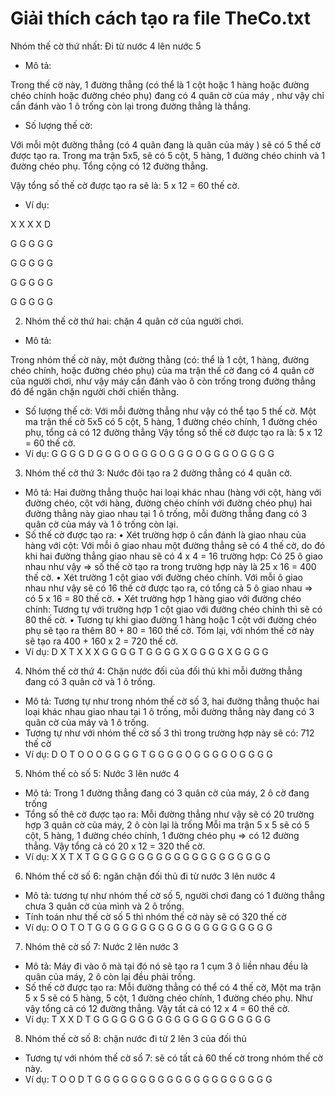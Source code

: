 # Giải thích cách tạo ra file TheCo.txt

Nhóm thế cờ thứ nhất: Đi từ nước 4 lên nước 5

-	Mô tả: 

Trong thế cờ này, 1 đường thẳng (có thể là 1 cột hoặc 1 hàng hoặc đường chéo chính hoặc đường chéo phụ) đang có 4 quân cờ của máy , như vậy chỉ cần đánh vào 1 ô trống còn lại trong đường thẳng là thắng.

-	Số lượng thế cờ: 

Với mỗi một đường thẳng (có 4 quân  đang là quân của máy ) sẽ có 5 thế cờ được tạo ra. 
Trong ma trận 5x5, sẽ có 5 cột, 5 hàng, 1 đường chéo chinh và 1 đường chéo phụ. Tổng cộng có 12 đường thẳng. 

Vậy tổng số thế cờ được tạo ra sẽ là: 5 x 12 = 60 thế cờ.

-	Ví dụ: 

X  X 	 X 	 X 	 D

G	 G	 G	 G 	 G

G	 G	 G	 G 	 G

G	 G	 G	 G	 G

G	 G	 G	 G	 G

2.	Nhóm thế cờ thứ hai: chặn 4 quân cờ của người chơi.

-	Mô tả: 

Trong nhóm thế cờ này, một đường thằng (có: thể là 1 cột, 1 hàng, đường chéo chính, hoặc đường chéo phụ) của ma trận thế cờ đang có 4 quân cờ của người chơi, như vậy máy cần đánh vào ô còn trống trong đường thẳng đó để ngăn chặn người chới chiến thằng.
-	Số lượng thế cờ: 
Với mỗi đường thẳng như vậy có thể tạo 5 thế cờ. Một ma trận thế cờ 5x5 có 5 cột, 5 hàng, 1 đường chéo chính, 1 đường chéo phụ, tổng cả có 12 đường thẳng
Vậy tổng số thế cờ được tạo ra là: 5 x 12 = 60 thế cờ.
-	Ví dụ: 
G	G	G	G	D
G	G	G	O	G
G	G	O	G	G
G	O	G	G	G
O	G	G	G	G

3.	Nhóm thế cờ thứ 3: Nước đôi tạo ra 2 đường thẳng có 4 quân cờ.
-	Mô tả: 
Hai đường thẳng thuộc hai loại khác nhau (hàng với cột, hàng với đường chéo, cột với hàng, đường chéo chính với đường chéo phụ) hai đường thẳng này giao nhau tại 1 ô trống, mỗi đường thẳng đang có 3 quân cờ của máy và 1 ô trống còn lại.
-	Số thế cờ được tạo ra: 
•	Xét trường hợp ô cần đánh là giao nhau của hàng với cột:
Với mỗi ô giao nhau một đường thẳng sẽ có 4 thế cờ, do đó khi hai đường thẳng giao nhau sẽ có 4 x 4 = 16 trường hợp: Có 25 ô giao nhau như vậy => số thế cờ tạo ra trong trường hợp này là 25 x 16 = 400 thế cờ.
•	Xét trường 1 cột giao với đường chéo chính.
Với mỗi ô giao nhau như vậy sẽ có 16 thế cờ được tạo ra, có tổng cả 5 ô giao nhau => có 5 x 16 = 80 thế cờ.
•	Xét trường hợp 1 hàng giao với đường chéo chính:
Tương tự với trường hợp 1 cột giao với đường chéo chính thì sẽ có 80 thế cờ.
•	Tương tự khi giao đường 1 hàng hoặc 1 cột với đường chéo phụ sẽ tạo ra thêm 80 + 80 = 160 thế cờ.
Tóm lại, với nhóm thế cờ này sẽ tạo ra 400 + 160 x 2 = 720 thế cờ.
-	Ví dụ: 
D	X	T	X	X
X	G	G	G	G
T	G	G	G	G
X	G	G	G	G
X	G	G	G	G

4.	Nhóm thế cờ thứ 4: Chặn nước đối của đối thủ khi mỗi đường thẳng đang có 3 quân cờ và 1 ô trống.
-	Mô tả: Tương tự như trong nhóm thế cờ số 3, hai đường thẳng thuộc hai loại khác nhau giao nhau tại 1 ô trống, mỗi đường thẳng này đang có 3 quân cờ của máy và 1 ô trống.
-	Tương tự như với nhóm thế cờ số 3 thì trong trường hợp này sẽ có: 712 thế cờ
-	Ví dụ:
D	O	T	O	O
O	G	G	G	G
T	G	G	G	G
O	G	G	G	G
O	G	G	G	G


5.	Nhóm thế cò số 5: Nước 3 lên nước 4
-	Mô tả:  Trong 1 đường thẳng đang có 3 quân cờ của máy, 2 ô cờ đang trống
-	Tổng số thê cờ được tạo ra: 
Mỗi đường thẳng như vậy sẽ có 20 trường hợp 3 quân cờ của máy, 2 ô còn lại là trống  Mỗi ma trận 5 x 5 sẽ có 5 cột, 5 hàng, 1 đường chéo chính, 1 đường chéo phụ => có 12 đường thẳng. 
Vậy tổng cả có 20 x 12 = 320 thế cờ.
-	Ví dụ: 
X	X	T	X	T
G	G	G	G	G
G	G	G	G	G
G	G	G	G	G
G	G	G	G	G
6.	Nhóm thế cờ số 6: ngăn chặn đối thủ đi từ nước 3 lên nước 4
-	Mô tả: tương tự như nhóm thế cờ số 5, người chơi đang có 1 đường thẳng chưa 3 quân cờ của mình và 2 ô trống.
-	Tính toán như thế cờ số 5 thì nhóm thế cờ này sẽ có 320 thế cờ
-	Ví dụ: 
O	O	T	O	T
G	G	G	G	G
G	G	G	G	G
G	G	G	G	G
G	G	G	G	G

7.	Nhóm thê cờ số 7: Nước 2 lên nước 3
-	Mô tả: 
Máy đi vào ô mà tại đó nó sẽ tạo ra 1 cụm 3 ô liền nhau đều là quân của máy, 2 ô còn lại đều phải trống.
-	Số thế cờ được tạo ra: 
Mỗi đường thẳng có thể có 4 thế cờ, Một ma trận 5 x 5 sẽ có 5 hàng, 5 cột, 1 đường chéo chính, 1 đường chéo phụ. Như vậy tổng cả có 12 đường thẳng.
Vậy tất cả có 12 x 4 = 60 thế cờ.
-	Ví dụ: 
T	X	X	D	T
G	G	G	G	G
G	G	G	G	G
G	G	G	G	G
G	G	G	G	G

8.	Nhóm thế cờ số 8: chặn nước đi từ 2 lên 3 của đối thủ
-	Tương tự với nhóm thế cờ số 7: sẽ có tất cả 60 thế cờ trong nhóm thế cờ này.
-	Ví dụ: 
T	O	O	D	T
G	G	G	G	G
G	G	G	G	G
G	G	G	G	G
G	G	G	G	G
